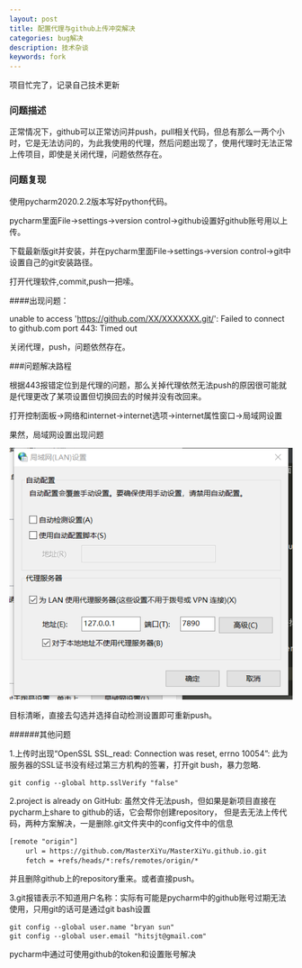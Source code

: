 ```yaml
---
layout: post
title: 配置代理与github上传冲突解决
categories: bug解决
description: 技术杂谈
keywords: fork
---
```


项目忙完了，记录自己技术更新

### 问题描述
正常情况下，github可以正常访问并push，pull相关代码，但总有那么一两个小时，它是无法访问的，为此我使用的代理，然后问题出现了，使用代理时无法正常上传项目，即使是关闭代理，问题依然存在。


### 问题复现
使用pycharm2020.2.2版本写好python代码。

pycharm里面File->settings->version control->github设置好github账号用以上传。

下载最新版git并安装，并在pycharm里面File->settings->version control->git中设置自己的git安装路径。

打开代理软件,commit,push一把嗦。

####出现问题：

unable to access 'https://github.com/XX/XXXXXXX.git/': Failed to connect to github.com port 443: Timed out

关闭代理，push，问题依然存在。

###问题解决路程

根据443报错定位到是代理的问题，那么关掉代理依然无法push的原因很可能就是代理更改了某项设置但切换回去的时候并没有改回来。

打开控制面板->网络和internet->internet选项->internet属性窗口->局域网设置

果然，局域网设置出现问题

![Image](../images/blog/setting_of_LAN.png)

目标清晰，直接去勾选并选择自动检测设置即可重新push。

######其他问题

1.上传时出现“OpenSSL SSL_read: Connection was reset, errno 10054”:
此为服务器的SSL证书没有经过第三方机构的签署，打开git bush，暴力忽略.
```git
git config --global http.sslVerify "false"
```
2.project is already on GitHub:
虽然文件无法push，但如果是新项目直接在pycharm上share to github的话，它会帮你创建repository，
但是去无法上传代码，两种方案解决，一是删除.git文件夹中的config文件中的信息
```xml
[remote "origin"]
	url = https://github.com/MasterXiYu/MasterXiYu.github.io.git
	fetch = +refs/heads/*:refs/remotes/origin/*
```
并且删除github上的repository重来。或者直接push。

3.git报错表示不知道用户名称：实际有可能是pycharm中的github账号过期无法使用，只用git的话可是通过git bash设置
```git
git config --global user.name "bryan sun"
git config --global user.email "hitsjt@gmail.com"
```
pycharm中通过可使用github的token和设置账号解决











